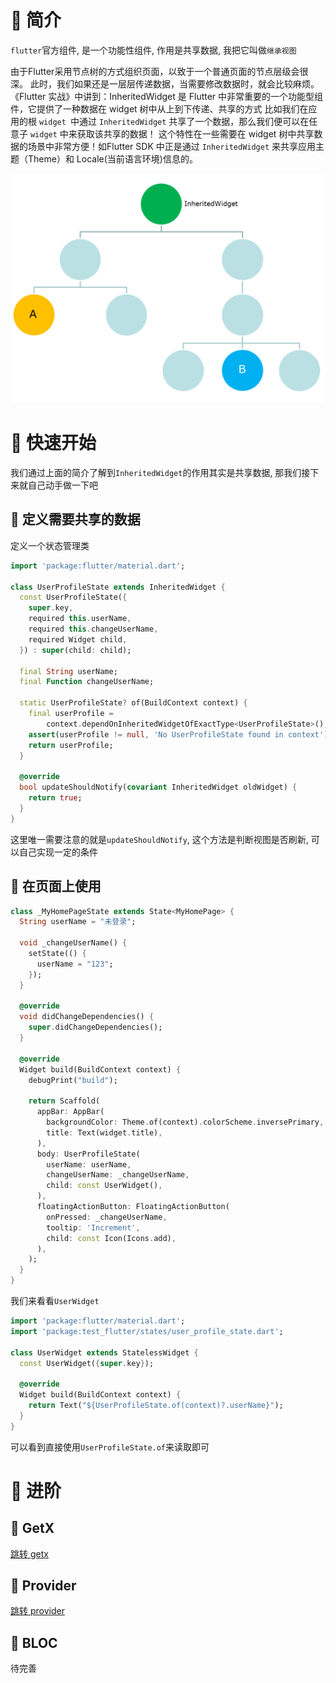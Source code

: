 # 🍎 简介

`flutter`官方组件, 是一个功能性组件, 作用是共享数据, 我把它叫做`继承视图`

由于Flutter采用节点树的方式组织页面，以致于一个普通页面的节点层级会很深。
此时，我们如果还是一层层传递数据，当需要修改数据时，就会比较麻烦。
《Flutter 实战》中讲到：InheritedWidget 是 Flutter 中非常重要的一个功能型组件，它提供了一种数据在 widget 树中从上到下传递、共享的方式
比如我们在应用的根 `widget `中通过 `InheritedWidget` 共享了一个数据，那么我们便可以在任意子 `widget` 中来获取该共享的数据！
这个特性在一些需要在 widget 树中共享数据的场景中非常方便！如Flutter SDK 中正是通过 `InheritedWidget` 来共享应用主题（Theme）和 Locale(当前语言环境)信息的。

![](images/Pasted%20image%2020240122101538.png)

# 🍎 快速开始

我们通过上面的简介了解到`InheritedWidget`的作用其实是共享数据, 那我们接下来就自己动手做一下吧

## 🌲 定义需要共享的数据

定义一个状态管理类

```dart
import 'package:flutter/material.dart';

class UserProfileState extends InheritedWidget {
  const UserProfileState({
    super.key,
    required this.userName,
    required this.changeUserName,
    required Widget child,
  }) : super(child: child);

  final String userName;
  final Function changeUserName;

  static UserProfileState? of(BuildContext context) {
    final userProfile =
        context.dependOnInheritedWidgetOfExactType<UserProfileState>();
    assert(userProfile != null, 'No UserProfileState found in context');
    return userProfile;
  }

  @override
  bool updateShouldNotify(covariant InheritedWidget oldWidget) {
    return true;
  }
}
```

这里唯一需要注意的就是`updateShouldNotify`, 这个方法是判断视图是否刷新, 可以自己实现一定的条件

## 🌲 在页面上使用

```dart
class _MyHomePageState extends State<MyHomePage> {
  String userName = "未登录";

  void _changeUserName() {
    setState(() {
      userName = "123";
    });
  }

  @override
  void didChangeDependencies() {
    super.didChangeDependencies();
  }

  @override
  Widget build(BuildContext context) {
    debugPrint("build");

    return Scaffold(
      appBar: AppBar(
        backgroundColor: Theme.of(context).colorScheme.inversePrimary,
        title: Text(widget.title),
      ),
      body: UserProfileState(
        userName: userName,
        changeUserName: _changeUserName,
        child: const UserWidget(),
      ),
      floatingActionButton: FloatingActionButton(
        onPressed: _changeUserName,
        tooltip: 'Increment',
        child: const Icon(Icons.add),
      ),
    );
  }
}
```

我们来看看`UserWidget`

```dart
import 'package:flutter/material.dart';
import 'package:test_flutter/states/user_profile_state.dart';

class UserWidget extends StatelessWidget {
  const UserWidget({super.key});

  @override
  Widget build(BuildContext context) {
    return Text("${UserProfileState.of(context)?.userName}");
  }
}
```

可以看到直接使用`UserProfileState.of`来读取即可

# 🍎 进阶

## 🌲 GetX

[跳转 getx](../../../flutter_plugin/getx/getx.md)

## 🌲 Provider

[跳转 provider](../../../flutter_plugin/provider/provider.md)

## 🌲 BLOC

待完善



